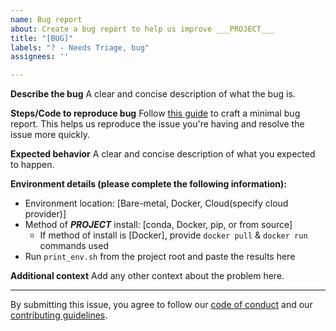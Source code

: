 ```yaml
---
name: Bug report
about: Create a bug report to help us improve ___PROJECT___
title: "[BUG]"
labels: "? - Needs Triage, bug"
assignees: ''

---
```


**Describe the bug**
A clear and concise description of what the bug is.

**Steps/Code to reproduce bug**
Follow [this guide](http://matthewrocklin.com/blog/work/2018/02/28/minimal-bug-reports) to craft a minimal bug report. This helps us reproduce the issue you're having and resolve the issue more quickly.

**Expected behavior**
A clear and concise description of what you expected to happen.

**Environment details (please complete the following information):**
 - Environment location: [Bare-metal, Docker, Cloud(specify cloud provider)]
 - Method of ___PROJECT___ install: [conda, Docker, pip, or from source]
   - If method of install is [Docker], provide `docker pull` & `docker run` commands used
 - Run `print_env.sh` from the project root and paste the results here
 

**Additional context**
Add any other context about the problem here.

-----
By submitting this issue, you agree to follow our [code of conduct](https://docs.rapids.ai/resources/conduct/) and our [contributing guidelines](https://github.com/jarmak-nv/rapids-repo-template/blob/main/CONTRIBUTING.md).
